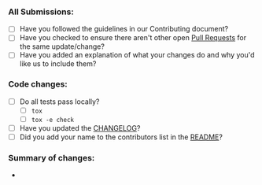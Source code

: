 ### All Submissions:

* [ ] Have you followed the guidelines in our Contributing document?
* [ ] Have you checked to ensure there aren't other open [Pull Requests](../../pulls) for the same update/change?
* [ ] Have you added an explanation of what your changes do and why you'd like us to include them?

<!-- You can erase any parts of this template not applicable to your Pull Request. -->

### Code changes:

* [ ] Do all tests pass locally?
    * [ ] `tox`
    * [ ] `tox -e check`
* [ ] Have you updated the [CHANGELOG](CHANGELOG.md)?
* [ ] Did you add your name to the contributors list in the [README](README.md)?

### Summary of changes:
* 
